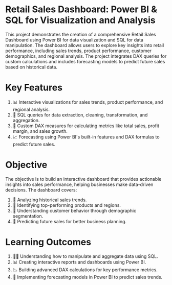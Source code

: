 # Retail Sales Dashboard: Power BI & SQL for Visualization and Analysis
This project demonstrates the creation of a comprehensive Retail Sales Dashboard using Power BI for data visualization and SQL for data manipulation. The dashboard allows users to explore key insights into retail performance, including sales trends, product performance, customer demographics, and regional analysis. The project integrates DAX queries for custom calculations and includes forecasting models to predict future sales based on historical data.

# Key Features
1. 📊 Interactive visualizations for sales trends, product performance, and regional analysis.
2. 💾 SQL queries for data extraction, cleaning, transformation, and aggregation.
3. 🔢 Custom DAX measures for calculating metrics like total sales, profit margin, and sales growth.
4. 📈 Forecasting using Power BI's built-in features and DAX formulas to predict future sales.

# Objective
The objective is to build an interactive dashboard that provides actionable insights into sales performance, helping businesses make data-driven decisions. The dashboard covers:

1. 📅 Analyzing historical sales trends.
2. 🏅 Identifying top-performing products and regions.
3. 👥 Understanding customer behavior through demographic segmentation.
4. 🔮 Predicting future sales for better business planning.

# Learning Outcomes
1. 🧑‍💻 Understanding how to manipulate and aggregate data using SQL.
2. 📊 Creating interactive reports and dashboards using Power BI.
3. 📉 Building advanced DAX calculations for key performance metrics.
4. 🔮 Implementing forecasting models in Power BI to predict sales trends.
